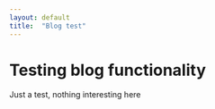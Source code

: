 ```yaml
---
layout: default
title:  "Blog test"
---
```

# Testing blog functionality
Just a test, nothing interesting here